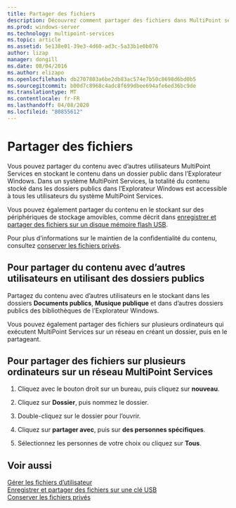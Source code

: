 ```yaml
---
title: Partager des fichiers
description: Découvrez comment partager des fichiers dans MultiPoint services à l’aide de dossiers partagés et du réseau
ms.prod: windows-server
ms.technology: multipoint-services
ms.topic: article
ms.assetid: 5e138e01-39e3-4d60-ad3c-5a33b1e0b076
author: lizap
manager: dongill
ms.date: 08/04/2016
ms.author: elizapo
ms.openlocfilehash: db2707803a6be2db83ac574e7b50c8698d6bd0b5
ms.sourcegitcommit: b00d7c8968c4adc8f699dbee694afe6ed36bc9de
ms.translationtype: MT
ms.contentlocale: fr-FR
ms.lasthandoff: 04/08/2020
ms.locfileid: "80855612"
---
```

# <a name="share-files"></a>Partager des fichiers
Vous pouvez partager du contenu avec d’autres utilisateurs MultiPoint Services en stockant le contenu dans un dossier public dans l’Explorateur Windows. Dans un système MultiPoint Services, la totalité du contenu stocké dans les dossiers publics dans l’Explorateur Windows est accessible à tous les utilisateurs du système MultiPoint Services.  
  
Vous pouvez également partager du contenu en le stockant sur des périphériques de stockage amovibles, comme décrit dans [enregistrer et partager des fichiers sur un disque mémoire flash USB](Save-and-Share-Files-on-a-USB-Flash-Drive.md).  
  
Pour plus d’informations sur le maintien de la confidentialité du contenu, consultez [conserver les fichiers privés](Keep-Files-Private.md).  
  
## <a name="to-share-content-with-other-users-by-using-public-folders"></a>Pour partager du contenu avec d’autres utilisateurs en utilisant des dossiers publics  
  
Partagez du contenu avec d’autres utilisateurs en le stockant dans les dossiers **Documents publics**, **Musique publique** et dans d’autres dossiers publics des bibliothèques de l’Explorateur Windows. 
  
Vous pouvez également partager des fichiers sur plusieurs ordinateurs qui exécutent MultiPoint Services sur un réseau en créant un dossier, puis en le partageant.  
  
## <a name="to-share-files-across-multiple-computers-in-a-multipoint-services-network"></a>Pour partager des fichiers sur plusieurs ordinateurs sur un réseau MultiPoint Services  
  
1.  Cliquez avec le bouton droit sur un bureau, puis cliquez sur **nouveau**.  
  
2.  Cliquez sur **Dossier**, puis nommez le dossier.  
  
3.  Double-cliquez sur le dossier pour l’ouvrir.  
  
4.  Cliquez sur **partager avec**, puis sur **des personnes spécifiques**.  
  
5.  Sélectionnez les personnes de votre choix ou cliquez sur **Tous**.  
  
## <a name="see-also"></a>Voir aussi  
[Gérer les fichiers d’utilisateur](Manage-User-Files.md)  
[Enregistrer et partager des fichiers sur une clé USB](Save-and-Share-Files-on-a-USB-Flash-Drive.md)  
[Conserver les fichiers privés](Keep-Files-Private.md) 